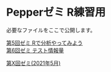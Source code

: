 # Pepperゼミ R練習用
必要なファイルをここで公開します。  
  
[第5回ゼミ Rで分析やってみよう](https://phys-ken.github.io/ItemResponse_for_Pepper/%E7%AC%AC5%E5%9B%9E%E3%82%BC%E3%83%9F)  
[第6回ゼミ テスト情報量](https://phys-ken.github.io/ItemResponse_for_Pepper/6.html)

[第X回ゼミ(2021年5月)](https://phys-ken.github.io/ItemResponse_for_Pepper/20210518.html)